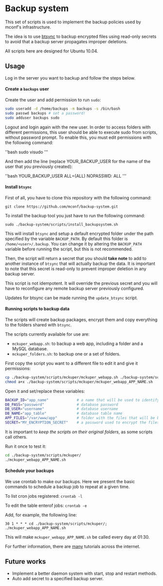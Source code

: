 # Backup system

This set of scripts is used to implement the backup policies used by mconf's infrastructure.

The idea is to use [btsync](http://labs.bittorrent.com/experiments/sync.html) to backup encrypted files using read-only secrets to avoid that a backup server propagates improper deletions.

All scripts here are designed for Ubuntu 10.04.

## Usage

Log in the server you want to backup and follow the steps below.


#### Create a `backups` user

Create the user and add permission to run `sudo`: 

```bash
sudo useradd -d /home/backups -m backups -s /bin/bash
sudo passwd backups # set a password!
sudo adduser backups sudo
``` 

Logout and login again with the new user. In order to access folders with different permissions, this user should be able to execute sudo from scripts, without password prompt. To enable this, you must edit permissions with the following command: 

''bash
sudo visudo
'''

And then add the line (replace YOUR_BACKUP_USER for the name of the user that you previously created):

''bash
YOUR_BACKUP_USER ALL=(ALL) NOPASSWD: ALL
'''

#### Install `btsync`

First of all, you have to clone this repository with the following command:

```
git clone https://github.com/mconf/backup-system.git
```

To install the backup tool you just have to run the following command:

`sudo ./backup-system/scripts/install_backupsystem.sh `

This will install `btsync` and setup a default encrypted folder under the path specified by the variable `BACKUP_PATH`. By default this folder is `/home/<user>/.backup`.
You can change it by altering the `BACKUP_PATH` variable before running the script, but this is not recommended.

Then, the script will return a secret that you should **take note** to add to another instance of `btsync` that will actually backup the data.
It is important to note that this secret is read-only to prevent improper deletion in any backup server.

This script is not idempotent. It will override the previous secret and you will have to reconfigure any remote backup server previously configured.

Updates for btsync can be made running the `update_btsync` script.


#### Running scripts to backup data

The scripts will create backup packages, encrypt them and copy everything to the folders shared with `btsync`.

The scripts currently available for use are:

* `mckuper_webapp.sh`: to backup a web app, including a folder and a MySQL database.
* `mckuper_folders.sh`: to backup one or a set of folders.

First copy the script you want to a different file to edit it and give it permissions:

```bash
cp ./backup-system/scripts/mckuper/mckuper_webapp.sh ./backup-system/scripts/mckuper/mckuper_webapp_APP_NAME.sh
chmod a+x ./backup-system/scripts/mckuper/mckuper_webapp_APP_NAME.sh
```

Open it and set/replace these variables:

```bash
BACKUP_ID="app_name"             # a name that will be used to identify the files from this backup
DB_PASS="password"               # database password
DB_USER="username"               # database username
DB_NAME="app_table"              # database table name
APP_FILES="/var/www/app"         # folder with the files that will be backed up
SECRET="MY_ENCRYPTION_SECRET"    # a password used to encrypt the files (make it as big as possible. 20+ )
```

It is important to *keep the scripts on their original folders*, as some scripts call others.

Run it once to test it:

```bash
cd ./backup-system/scripts/mckuper/
./mckuper_webapp_APP_NAME.sh
```


#### Schedule your backups

We use crontab to make our backups. Here we present the basic commands to schedule a backup job to repeat at a given time.

To list cron jobs registered: `crontab -l`

To edit the table enterof jobs: `crontab -e`

Add, for example, the following line:

```
30 1 * * * cd ./backup-system/scripts/mckuper/; ./mckuper_webapp_APP_NAME.sh
```

This will make `mckuper_webapp_APP_NAME.sh` be called every day at 01:30.

For further information, there are [many](http://www.cyberciti.biz/faq/how-do-i-add-jobs-to-cron-under-linux-or-unix-oses/) tutorials across the internet.

## Future works

* Implement a better daemon system with start, stop and restart methods.
* Auto add secret to a specified backup server.
